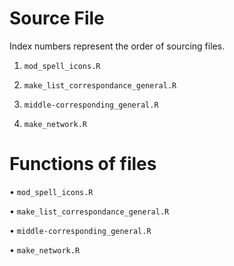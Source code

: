 # Source File
Index numbers represent the order of sourcing files.

1. `mod_spell_icons.R`

2. `make_list_correspondance_general.R`
3. `middle-corresponding_general.R`

4. `make_network.R`

# Functions of files
• `mod_spell_icons.R`

• `make_list_correspondance_general.R`

• `middle-corresponding_general.R`

• `make_network.R`
